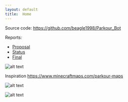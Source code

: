 ```yaml
---
layout: default
title:  Home
---
```


Source code: https://github.com/beagle1998/Parkour_Bot

Reports:

- [Proposal](proposal.html)
- [Status](status.html)
- [Final](final.html)


![alt text](https://www.minecraftmaps.com/images/jdownloads/screenshots/thumbnails/2020-10-14_09.21.56.png)


Inspiration
https://www.minecraftmaps.com/parkour-maps


![alt text](https://www.minecraftmaps.com/images/jdownloads/screenshots/2019-02-23_08.47.51.png)


![alt text](https://image.winudf.com/v2/image/Y29tLnNmaXZlYXBwcy5wYXJrb3VyX21hcHNfbWluZWNyYWZ0X3BlX3NjcmVlbl82XzE1Mjc1Njg4NDJfMDEx/screen-6.jpg?fakeurl=1&type=.jpg)





